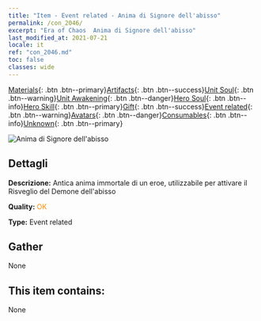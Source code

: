 ```yaml
---
title: "Item - Event related - Anima di Signore dell'abisso"
permalink: /con_2046/
excerpt: "Era of Chaos  Anima di Signore dell'abisso"
last_modified_at: 2021-07-21
locale: it
ref: "con_2046.md"
toc: false
classes: wide
---
```

 [Materials](/ItemsIT/){: .btn .btn--primary}[Artifacts](/ItemsIT/Artifacts/){: .btn .btn--success}[Unit Soul](/ItemsIT/UnitSoul/){: .btn .btn--warning}[Unit Awakening](/ItemsIT/UnitAwakening/){: .btn .btn--danger}[Hero Soul](/ItemsIT/HeroSoul/){: .btn .btn--info}[Hero Skill](/ItemsIT/HeroSkill/){: .btn .btn--primary}[Gift](/ItemsIT/Gift/){: .btn .btn--success}[Event related](/ItemsIT/Events/){: .btn .btn--warning}[Avatars](/ItemsIT/Avatars/){: .btn .btn--danger}[Consumables](/ItemsIT/Consumables/){: .btn .btn--info}[Unknown](/ItemsIT/Unknown/){: .btn .btn--primary}

 ![Anima di Signore dell'abisso](/images/t/juexing_505.png)

## Dettagli
 **Descrizione:** Antica anima immortale di un eroe, utilizzabile per attivare il Risveglio del Demone dell'abisso

 **Quality:** <span style="color: #FF8C00">OK</span>

 **Type:** Event related

## Gather

  None

## This item contains:

  None

